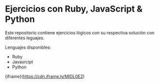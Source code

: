 # Ejercicios con Ruby, JavaScript & Python

Este repositorio contiene ejercicios lógicos con su respectiva solución con diferentes leguajes.

Lenguajes disponibles:

- Ruby
- Javasrcipt
- Python

{iframe}(https://cdn.iframe.ly/MlDL0E2)